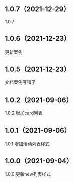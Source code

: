 ## 1.0.7（2021-12-29）
1.0.7
## 1.0.6（2021-12-23）
更新案例
## 1.0.5（2021-12-23）
文档案例写错了
## 1.0.2（2021-09-06）
1.0.2 增加card列表
## 1.0.1（2021-09-06）
1.0.1 增加活动列表样式
## 1.0.0（2021-09-04）
1.0.0 更新new列表样式
